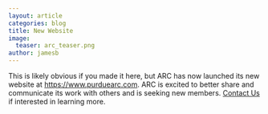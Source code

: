 ```yaml
---
layout: article
categories: blog
title: New Website
image:
  teaser: arc_teaser.png
author: jamesb
---
```


This is likely obvious if you made it here, but ARC has now launched its new website at <https://www.purduearc.com>. ARC is excited to better share and communicate its work with others and is seeking new members. [Contact Us]({{site.url}}/contact/) if interested in learning more.
